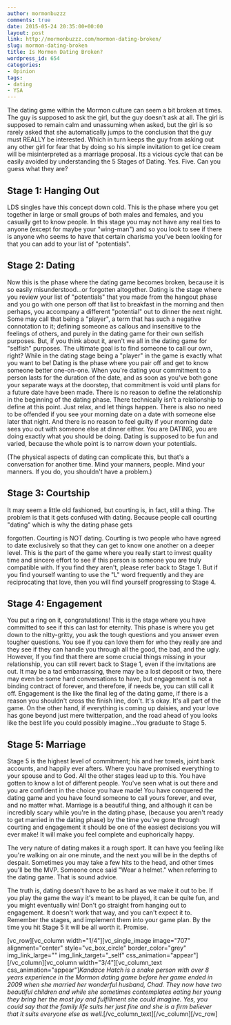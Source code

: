```yaml
---
author: mormonbuzzz
comments: true
date: 2015-05-24 20:35:00+00:00
layout: post
link: http://mormonbuzzz.com/mormon-dating-broken/
slug: mormon-dating-broken
title: Is Mormon Dating Broken?
wordpress_id: 654
categories:
- Opinion
tags:
- dating
- YSA
---
```


The dating game within the Mormon culture can seem a bit broken at times. The guy is supposed to ask the girl, but the guy doesn't ask at all. The girl is supposed to remain calm and unassuming when asked, but the girl is so rarely asked that she automatically jumps to the conclusion that the guy must REALLY be interested. Which in turn keeps the guy from asking out any other girl for fear that by doing so his simple invitation to get ice cream will be misinterpreted as a marriage proposal. Its a vicious cycle that can be easily avoided by understanding the 5 Stages of Dating. Yes. Five. Can you guess what they are?


## Stage 1: Hanging Out


LDS singles have this concept down cold. This is the phase where you get together in large or small groups of both males and females, and you casually get to know people. In this stage you may not have any real ties to anyone (except for maybe your "wing-man") and so you look to see if there is anyone who seems to have that certain charisma you've been looking for that you can add to your list of "potentials".


## Stage 2: Dating


Now this is the phase where the dating game becomes broken, because it is so easily misunderstood...or forgotten altogether. Dating is the stage where you review your list of "potentials" that you made from the hangout phase and you go with one person off that list to breakfast in the morning and then perhaps, you accompany a different "potential" out to dinner the next night. Some may call that being a "player", a term that has such a negative connotation to it; defining someone as callous and insensitive to the feelings of others, and purely in the dating game for their own selfish purposes. But, if you think about it, aren't we all in the dating game for "selfish" purposes. The ultimate goal is to find someone to call our own, right? While in the dating stage being a "player" in the game is exactly what you want to be! Dating is the phase where you pair off and get to know someone better one-on-one. When you're dating your commitment to a person lasts for the duration of the date, and as soon as you've both gone your separate ways at the doorstep, that commitment is void until plans for a future date have been made. There is no reason to define the relationship in the beginning of the dating phase. There technically isn't a relationship to define at this point. Just relax, and let things happen. There is also no need to be offended if you see your morning date on a date with someone else later that night. And there is no reason to feel guilty if your morning date sees you out with someone else at dinner either. You are DATING, you are doing exactly what you should be doing. Dating is supposed to be fun and varied, because the whole point is to narrow down your potentials.

(The physical aspects of dating can complicate this, but that's a conversation for another time. Mind your manners, people. Mind your manners. If you do, you shouldn't have a problem.)


## Stage 3: Courtship


It may seem a little old fashioned, but courting is, in fact, still a thing. The problem is that it gets confused with dating. Because people call courting "dating" which is why the dating phase gets

forgotten. Courting is NOT dating. Courting is two people who have agreed to date exclusively so that they can get to know one another on a deeper level. This is the part of the game where you really start to invest quality time and sincere effort to see if this person is someone you are truly compatible with. If you find they aren't, please refer back to Stage 1. But if you find yourself wanting to use the "L" word frequently and they are reciprocating that love, then you will find yourself progressing to Stage 4.


## Stage 4: Engagement


You put a ring on it, congratulations! This is the stage where you have committed to see if this can last for eternity. This phase is where you get down to the nitty-gritty, you ask the tough questions and you answer even tougher questions. You see if you can love them for who they really are and they see if they can handle you through all the good, the bad, and the ugly. However, If you find that there are some crucial things missing in your relationship, you can still revert back to Stage 1, even if the invitations are out. It may be a tad embarrassing, there may be a lost deposit or two, there may even be some hard conversations to have, but engagement is not a binding contract of forever, and therefore, if needs be, you can still call it off. Engagement is the like the final leg of the dating game, if there is a reason you shouldn't cross the finish line, don't. It's okay. It's all part of the game. On the other hand, if everything is coming up daisies, and your love has gone beyond just mere twitterpation, and the road ahead of you looks like the best life you could possibly imagine...You graduate to Stage 5.


## Stage 5: Marriage


Stage 5 is the highest level of commitment; his and her towels, joint bank accounts, and happily ever afters. Where you have promised everything to your spouse and to God. All the other stages lead up to this. You have gotten to know a lot of different people. You've seen what is out there and you are confident in the choice you have made! You have conquered the dating game and you have found someone to call yours forever, and ever, and no matter what. Marriage is a beautiful thing, and although it can be incredibly scary while you're in the dating phase, (because you aren't ready to get married in the dating phase) by the time you've gone through courting and engagement it should be one of the easiest decisions you will ever make! It will make you feel complete and euphorically happy.

The very nature of dating makes it a rough sport. It can have you feeling like you're walking on air one minute, and the next you will be in the depths of despair. Sometimes you may take a few hits to the head, and other times you'll be the MVP. Someone once said "Wear a helmet." when referring to the dating game. That is sound advice.

The truth is, dating doesn't have to be as hard as we make it out to be. If you play the game the way it's meant to be played, it can be quite fun, and you might eventually win! Don't go straight from hanging out to engagement. It doesn't work that way, and you can't expect it to. Remember the stages, and implement them into your game plan. By the time you hit Stage 5 it will be all worth it. Promise.

[vc_row][vc_column width="1/4"][vc_single_image image="707" alignment="center" style="vc_box_circle" border_color="grey" img_link_large="" img_link_target="_self" css_animation="appear"][/vc_column][vc_column width="3/4"][vc_column_text css_animation="appear"]_Kandace Hatch is a snake person with over 8 years experience in the Mormon dating game before her game ended in 2009 when she married her wonderful husband, Chad. They now have two beautiful children and while she sometimes contemplates eating her young they bring her the most joy and fulfillment she could imagine. Yes, you could say that the family life suits her just fine and she is a firm believer that it suits everyone else as well._[/vc_column_text][/vc_column][/vc_row]
